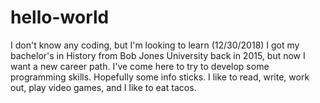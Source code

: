 # hello-world
I don't know any coding, but I'm looking to learn (12/30/2018)
I got my bachelor's in History from Bob Jones University back in 2015, but now I want a new career path. I've come here to try to develop some programming skills. Hopefully some info sticks.
I like to read, write, work out, play video games, and I like to eat tacos.
